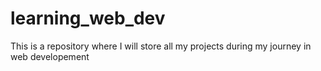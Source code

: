 # learning_web_dev
This is a repository where I will store all my projects during my journey in web developement

